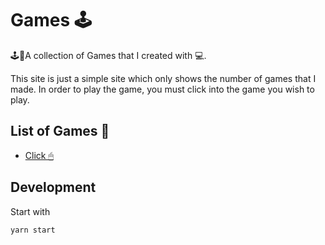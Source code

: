 # Games 🕹

🕹👾A collection of Games that I created with 💻.   

This site is just a simple site which only shows the number of games that I made. In order to play the game, you must click into the game you wish to play.


## List of Games 👾
- [Click 🖱](https://withoutwax.github.io/Games/click/click.html)

## Development
Start with
```JavaScript
yarn start
```